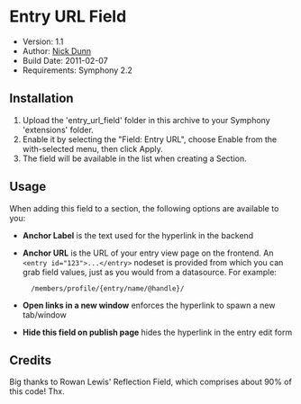 # Entry URL Field
 
* Version: 1.1
* Author: [Nick Dunn](http://nick-dunn.co.uk)
* Build Date: 2011-02-07
* Requirements: Symphony 2.2

## Installation
 
1. Upload the 'entry_url_field' folder in this archive to your Symphony 'extensions' folder.
2. Enable it by selecting the "Field: Entry URL", choose Enable from the with-selected menu, then click Apply.
3. The field will be available in the list when creating a Section.


## Usage

When adding this field to a section, the following options are available to you:

* **Anchor Label** is the text used for the hyperlink in the backend
* **Anchor URL** is the URL of your entry view page on the frontend. An `<entry id="123">...</entry>` nodeset is provided from which you can grab field values, just as you would from a datasource. For example:

		/members/profile/{entry/name/@handle}/

* **Open links in a new window** enforces the hyperlink to spawn a new tab/window
* **Hide this field on publish page** hides the hyperlink in the entry edit form

## Credits

Big thanks to Rowan Lewis' Reflection Field, which comprises about 90% of this code! Thx.